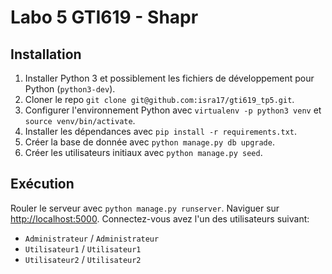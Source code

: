 # Labo 5 GTI619 - Shapr
## Installation
  1. Installer Python 3 et possiblement les fichiers de développement pour Python (`python3-dev`).
  2. Cloner le repo `git clone git@github.com:isra17/gti619_tp5.git`.
  3. Configurer l'environnement Python avec `virtualenv -p python3 venv` et `source venv/bin/activate`.
  4. Installer les dépendances avec `pip install -r requirements.txt`.
  5. Créer la base de donnée avec `python manage.py db upgrade`.
  6. Créer les utilisateurs initiaux avec `python manage.py seed`.

## Exécution
Rouler le serveur avec `python manage.py runserver`.
Naviguer sur [http://localhost:5000](http://localhost:5000).
Connectez-vous avez l'un des utilisateurs suivant:
  * `Administrateur` / `Administrateur`
  * `Utilisateur1` / `Utilisateur1`
  * `Utilisateur2` / `Utilisateur2`

